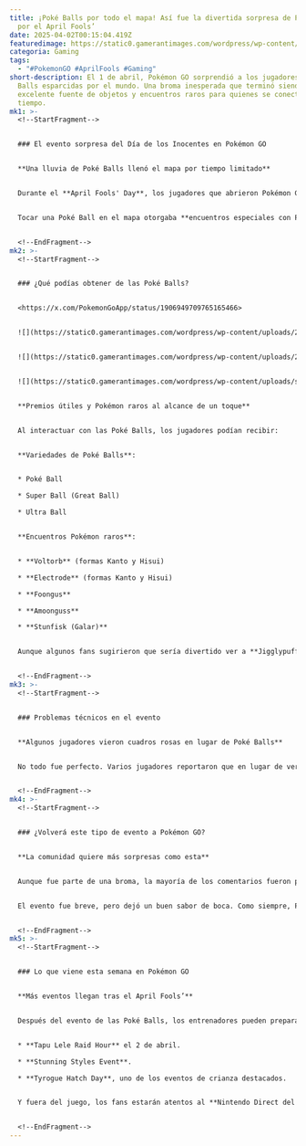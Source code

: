 ```yaml
---
title: ¡Poké Balls por todo el mapa! Así fue la divertida sorpresa de Pokémon GO
  por el April Fools’
date: 2025-04-02T00:15:04.419Z
featuredimage: https://static0.gamerantimages.com/wordpress/wp-content/uploads/2025/04/pokemon-holding-poke-ball.jpg?q=70&fit=crop&w=1140&h=&dpr=1
categoria: Gaming
tags:
  - "#PokemonGO #AprilFools #Gaming"
short-description: El 1 de abril, Pokémon GO sorprendió a los jugadores con Poké
  Balls esparcidas por el mundo. Una broma inesperada que terminó siendo una
  excelente fuente de objetos y encuentros raros para quienes se conectaron a
  tiempo.
mk1: >-
  <!--StartFragment-->


  ### El evento sorpresa del Día de los Inocentes en Pokémon GO


  **Una lluvia de Poké Balls llenó el mapa por tiempo limitado**


  Durante el **April Fools' Day**, los jugadores que abrieron Pokémon GO encontraron algo extraño: **Poké Balls por todo el mapa del mundo**. Esta broma limitada solo duró el 1 de abril, desapareciendo al final del día en cada zona horaria.


  Tocar una Poké Ball en el mapa otorgaba **encuentros especiales con Pokémon raros** o **variedades de Poké Balls** como recompensas, haciendo de este evento uno de los más simpáticos y útiles del año hasta ahora.


  <!--EndFragment-->
mk2: >-
  <!--StartFragment-->


  ### ¿Qué podías obtener de las Poké Balls?


  <https://x.com/PokemonGoApp/status/1906949709765165466>


  ![](https://static0.gamerantimages.com/wordpress/wp-content/uploads/2024/12/voltorb-fighting-in-wattson-s-gym-in-pokemon-anime.jpg?q=49&fit=crop&w=750&h=422&dpr=2)


  ![](https://static0.gamerantimages.com/wordpress/wp-content/uploads/2024/10/electrode-in-the-pokemon-anime.jpg?q=49&fit=crop&w=750&h=422&dpr=2)


  ![](https://static0.gamerantimages.com/wordpress/wp-content/uploads/stunfisk.jpg?q=70&fit=crop&w=750&h=422&dpr=1)


  **Premios útiles y Pokémon raros al alcance de un toque**


  Al interactuar con las Poké Balls, los jugadores podían recibir:


  **Variedades de Poké Balls**:


  * Poké Ball

  * Super Ball (Great Ball)

  * Ultra Ball


  **Encuentros Pokémon raros**:


  * **Voltorb** (formas Kanto y Hisui)

  * **Electrode** (formas Kanto y Hisui)

  * **Foongus**

  * **Amoonguss**

  * **Stunfisk (Galar)**


  Aunque algunos fans sugirieron que sería divertido ver a **Jigglypuff como Poké Ball**, haciendo referencia al famoso meme del anime, los encuentros aún así fueron bien recibidos por la comunidad.


  <!--EndFragment-->
mk3: >-
  <!--StartFragment-->


  ### Problemas técnicos en el evento


  **Algunos jugadores vieron cuadros rosas en lugar de Poké Balls**


  No todo fue perfecto. Varios jugadores reportaron que en lugar de ver Poké Balls, **aparecían grandes cuadrados rosados** en el mapa, lo que parece haber sido un error de texturas o de modelado visual. Aun así, esto no impidió que muchos disfrutaran la dinámica y aprovecharan sus recompensas.


  <!--EndFragment-->
mk4: >-
  <!--StartFragment-->


  ### ¿Volverá este tipo de evento a Pokémon GO?


  **La comunidad quiere más sorpresas como esta**


  Aunque fue parte de una broma, la mayoría de los comentarios fueron positivos. La idea de usar el mapa de forma creativa para generar **eventos interactivos inesperados** fue bien recibida, y muchos jugadores pidieron que este tipo de mecánicas vuelvan con más frecuencia, incluso fuera de fechas especiales.


  El evento fue breve, pero dejó un buen sabor de boca. Como siempre, Pokémon GO sigue manteniéndose vivo con ideas frescas y celebraciones espontáneas.


  <!--EndFragment-->
mk5: >-
  <!--StartFragment-->


  ### Lo que viene esta semana en Pokémon GO


  **Más eventos llegan tras el April Fools’**


  Después del evento de las Poké Balls, los entrenadores pueden prepararse para lo siguiente:


  * **Tapu Lele Raid Hour** el 2 de abril.

  * **Stunning Styles Event**.

  * **Tyrogue Hatch Day**, uno de los eventos de crianza destacados.


  Y fuera del juego, los fans estarán atentos al **Nintendo Direct del 2 de abril**, donde se espera la revelación oficial del **Nintendo Switch 2**, con potenciales anuncios relacionados con la **Generación 10 de Pokémon**.


  <!--EndFragment-->
---
```

